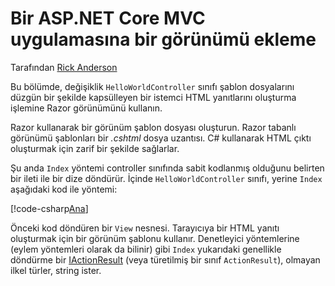 # <a name="adding-a-view-to-an-aspnet-core-mvc-app"></a>Bir ASP.NET Core MVC uygulamasına bir görünümü ekleme

Tarafından [Rick Anderson](https://twitter.com/RickAndMSFT)

Bu bölümde, değişiklik `HelloWorldController` sınıfı şablon dosyalarını düzgün bir şekilde kapsülleyen bir istemci HTML yanıtlarını oluşturma işlemine Razor görünümünü kullanın.

Razor kullanarak bir görünüm şablon dosyası oluşturun. Razor tabanlı görünümü şablonları bir *.cshtml* dosya uzantısı. C# kullanarak HTML çıktı oluşturmak için zarif bir şekilde sağlarlar.

Şu anda `Index` yöntemi controller sınıfında sabit kodlanmış olduğunu belirten bir ileti ile bir dize döndürür. İçinde `HelloWorldController` sınıfı, yerine `Index` aşağıdaki kod ile yöntemi:

[!code-csharp[Ana](../../tutorials/first-mvc-app/start-mvc/sample/MvcMovie/Controllers/HelloWorldController.cs?name=snippet_4)]

Önceki kod döndüren bir `View` nesnesi. Tarayıcıya bir HTML yanıtı oluşturmak için bir görünüm şablonu kullanır. Denetleyici yöntemlerine (eylem yöntemleri olarak da bilinir) gibi `Index` yukarıdaki genellikle döndürme bir [IActionResult](https://docs.microsoft.com/aspnet/core/api/microsoft.aspnetcore.mvc.iactionresult) (veya türetilmiş bir sınıf `ActionResult`), olmayan ilkel türler, string ister.
